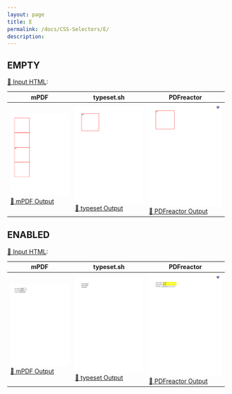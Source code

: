 ```yaml
---
layout: page
title: E
permalink: /docs/CSS-Selectors/E/
description: 
---
```




## EMPTY

[📄 Input HTML](/html/CSS%20Selectors/E/empty.html):

| mPDF | typeset.sh | PDFreactor |
|---------|---------|---------|
| ![mPDF Preview](mpdf__html_CSS_Selectors_E_empty.html.png) [📕 mPDF Output](mpdf__html_CSS_Selectors_E_empty.html.pdf) | ![typeset Preview](typeset__html_CSS_Selectors_E_empty.html.png) [📕 typeset Output](typeset__html_CSS_Selectors_E_empty.html.pdf) | ![PDFreactor Preview](pdfreactor__html_CSS_Selectors_E_empty.html.png) [📕 PDFreactor Output](pdfreactor__html_CSS_Selectors_E_empty.html.pdf)

## ENABLED

[📄 Input HTML](/html/CSS%20Selectors/E/enabled.html):

| mPDF | typeset.sh | PDFreactor |
|---------|---------|---------|
| ![mPDF Preview](mpdf__html_CSS_Selectors_E_enabled.html.png) [📕 mPDF Output](mpdf__html_CSS_Selectors_E_enabled.html.pdf) | ![typeset Preview](typeset__html_CSS_Selectors_E_enabled.html.png) [📕 typeset Output](typeset__html_CSS_Selectors_E_enabled.html.pdf) | ![PDFreactor Preview](pdfreactor__html_CSS_Selectors_E_enabled.html.png) [📕 PDFreactor Output](pdfreactor__html_CSS_Selectors_E_enabled.html.pdf)


